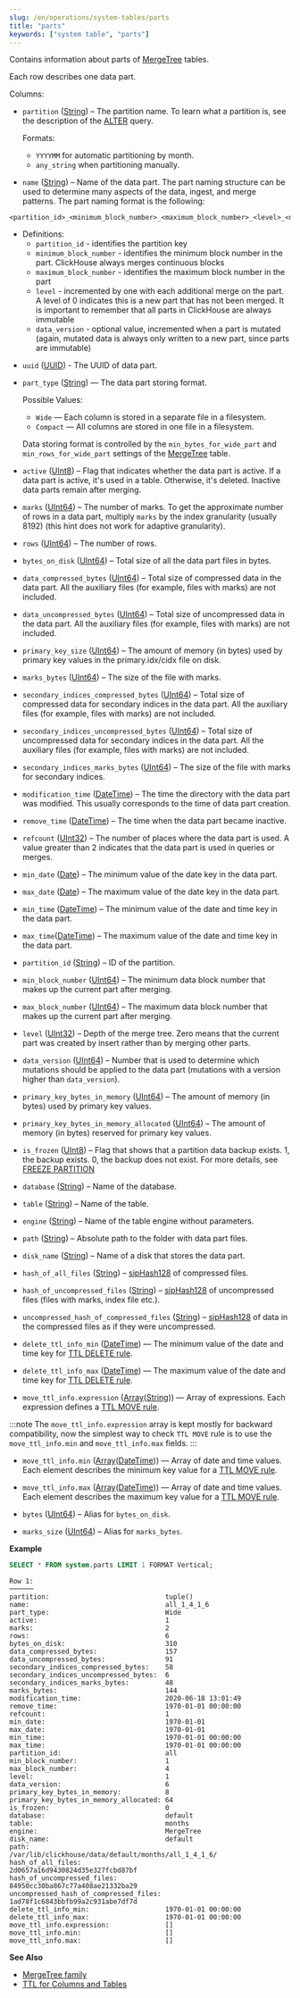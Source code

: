 ```yaml
---
slug: /en/operations/system-tables/parts
title: "parts"
keywords: ["system table", "parts"]
---
```


Contains information about parts of [MergeTree](../../engines/table-engines/mergetree-family/mergetree.md) tables.

Each row describes one data part.

Columns:

- `partition` ([String](../../sql-reference/data-types/string.md)) – The partition name. To learn what a partition is, see the description of the [ALTER](../../sql-reference/statements/alter/index.md#query_language_queries_alter) query.

    Formats:

    - `YYYYMM` for automatic partitioning by month.
    - `any_string` when partitioning manually.

- `name` ([String](../../sql-reference/data-types/string.md)) – Name of the data part. The part naming structure can be used to determine many aspects of the data, ingest, and merge patterns. The part naming format is the following:

```
<partition_id>_<minimum_block_number>_<maximum_block_number>_<level>_<data_version>
```

* Definitions:
     - `partition_id` - identifies the partition key
     - `minimum_block_number` - identifies the minimum block number in the part. ClickHouse always merges continuous blocks
     - `maximum_block_number` - identifies the maximum block number in the part
     - `level` - incremented by one with each additional merge on the part. A level of 0 indicates this is a new part that has not been merged. It is important to remember that all parts in ClickHouse are always immutable
     - `data_version` - optional value, incremented when a part is mutated (again, mutated data is always only written to a new part, since parts are immutable)

- `uuid` ([UUID](../../sql-reference/data-types/uuid.md)) -  The UUID of data part.

- `part_type` ([String](../../sql-reference/data-types/string.md)) — The data part storing format.

    Possible Values:

    - `Wide` — Each column is stored in a separate file in a filesystem.
    - `Compact` — All columns are stored in one file in a filesystem.

    Data storing format is controlled by the `min_bytes_for_wide_part` and `min_rows_for_wide_part` settings of the [MergeTree](../../engines/table-engines/mergetree-family/mergetree.md) table.

- `active` ([UInt8](../../sql-reference/data-types/int-uint.md)) – Flag that indicates whether the data part is active. If a data part is active, it's used in a table. Otherwise, it's deleted. Inactive data parts remain after merging.

- `marks` ([UInt64](../../sql-reference/data-types/int-uint.md)) – The number of marks. To get the approximate number of rows in a data part, multiply `marks` by the index granularity (usually 8192) (this hint does not work for adaptive granularity).

- `rows` ([UInt64](../../sql-reference/data-types/int-uint.md)) – The number of rows.

- `bytes_on_disk` ([UInt64](../../sql-reference/data-types/int-uint.md)) – Total size of all the data part files in bytes.

- `data_compressed_bytes` ([UInt64](../../sql-reference/data-types/int-uint.md)) – Total size of compressed data in the data part. All the auxiliary files (for example, files with marks) are not included.

- `data_uncompressed_bytes` ([UInt64](../../sql-reference/data-types/int-uint.md)) – Total size of uncompressed data in the data part. All the auxiliary files (for example, files with marks) are not included.

- `primary_key_size` ([UInt64](../../sql-reference/data-types/int-uint.md)) – The amount of memory (in bytes) used by primary key values in the primary.idx/cidx file on disk.

- `marks_bytes` ([UInt64](../../sql-reference/data-types/int-uint.md)) – The size of the file with marks.

- `secondary_indices_compressed_bytes` ([UInt64](../../sql-reference/data-types/int-uint.md)) – Total size of compressed data for secondary indices in the data part. All the auxiliary files (for example, files with marks) are not included.

- `secondary_indices_uncompressed_bytes` ([UInt64](../../sql-reference/data-types/int-uint.md)) – Total size of uncompressed data for secondary indices in the data part. All the auxiliary files (for example, files with marks) are not included.

- `secondary_indices_marks_bytes` ([UInt64](../../sql-reference/data-types/int-uint.md)) – The size of the file with marks for secondary indices.

- `modification_time` ([DateTime](../../sql-reference/data-types/datetime.md)) – The time the directory with the data part was modified. This usually corresponds to the time of data part creation.

- `remove_time` ([DateTime](../../sql-reference/data-types/datetime.md)) – The time when the data part became inactive.

- `refcount` ([UInt32](../../sql-reference/data-types/int-uint.md)) – The number of places where the data part is used. A value greater than 2 indicates that the data part is used in queries or merges.

- `min_date` ([Date](../../sql-reference/data-types/date.md)) – The minimum value of the date key in the data part.

- `max_date` ([Date](../../sql-reference/data-types/date.md)) – The maximum value of the date key in the data part.

- `min_time` ([DateTime](../../sql-reference/data-types/datetime.md)) – The minimum value of the date and time key in the data part.

- `max_time`([DateTime](../../sql-reference/data-types/datetime.md)) – The maximum value of the date and time key in the data part.

- `partition_id` ([String](../../sql-reference/data-types/string.md)) – ID of the partition.

- `min_block_number` ([UInt64](../../sql-reference/data-types/int-uint.md)) – The minimum data block number that makes up the current part after merging.

- `max_block_number` ([UInt64](../../sql-reference/data-types/int-uint.md)) – The maximum data block number that makes up the current part after merging.

- `level` ([UInt32](../../sql-reference/data-types/int-uint.md)) – Depth of the merge tree. Zero means that the current part was created by insert rather than by merging other parts.

- `data_version` ([UInt64](../../sql-reference/data-types/int-uint.md)) – Number that is used to determine which mutations should be applied to the data part (mutations with a version higher than `data_version`).

- `primary_key_bytes_in_memory` ([UInt64](../../sql-reference/data-types/int-uint.md)) – The amount of memory (in bytes) used by primary key values.

- `primary_key_bytes_in_memory_allocated` ([UInt64](../../sql-reference/data-types/int-uint.md)) – The amount of memory (in bytes) reserved for primary key values.

- `is_frozen` ([UInt8](../../sql-reference/data-types/int-uint.md)) – Flag that shows that a partition data backup exists. 1, the backup exists. 0, the backup does not exist. For more details, see [FREEZE PARTITION](../../sql-reference/statements/alter/partition.md/#alter_freeze-partition)

- `database` ([String](../../sql-reference/data-types/string.md)) – Name of the database.

- `table` ([String](../../sql-reference/data-types/string.md)) – Name of the table.

- `engine` ([String](../../sql-reference/data-types/string.md)) – Name of the table engine without parameters.

- `path` ([String](../../sql-reference/data-types/string.md)) – Absolute path to the folder with data part files.

- `disk_name` ([String](../../sql-reference/data-types/string.md)) – Name of a disk that stores the data part.

- `hash_of_all_files` ([String](../../sql-reference/data-types/string.md)) – [sipHash128](../../sql-reference/functions/hash-functions.md/#hash_functions-siphash128) of compressed files.

- `hash_of_uncompressed_files` ([String](../../sql-reference/data-types/string.md)) – [sipHash128](../../sql-reference/functions/hash-functions.md/#hash_functions-siphash128) of uncompressed files (files with marks, index file etc.).

- `uncompressed_hash_of_compressed_files` ([String](../../sql-reference/data-types/string.md)) – [sipHash128](../../sql-reference/functions/hash-functions.md/#hash_functions-siphash128) of data in the compressed files as if they were uncompressed.

- `delete_ttl_info_min` ([DateTime](../../sql-reference/data-types/datetime.md)) — The minimum value of the date and time key for [TTL DELETE rule](../../engines/table-engines/mergetree-family/mergetree.md/#table_engine-mergetree-ttl).

- `delete_ttl_info_max` ([DateTime](../../sql-reference/data-types/datetime.md)) — The maximum value of the date and time key for [TTL DELETE rule](../../engines/table-engines/mergetree-family/mergetree.md/#table_engine-mergetree-ttl).

- `move_ttl_info.expression` ([Array](../../sql-reference/data-types/array.md)([String](../../sql-reference/data-types/string.md))) — Array of expressions. Each expression defines a [TTL MOVE rule](../../engines/table-engines/mergetree-family/mergetree.md/#table_engine-mergetree-ttl).

:::note
The `move_ttl_info.expression` array is kept mostly for backward compatibility, now the simplest way to check `TTL MOVE` rule is to use the `move_ttl_info.min` and `move_ttl_info.max` fields.
:::

- `move_ttl_info.min` ([Array](../../sql-reference/data-types/array.md)([DateTime](../../sql-reference/data-types/datetime.md))) — Array of date and time values. Each element describes the minimum key value for a [TTL MOVE rule](../../engines/table-engines/mergetree-family/mergetree.md/#table_engine-mergetree-ttl).

- `move_ttl_info.max` ([Array](../../sql-reference/data-types/array.md)([DateTime](../../sql-reference/data-types/datetime.md))) — Array of date and time values. Each element describes the maximum key value for a [TTL MOVE rule](../../engines/table-engines/mergetree-family/mergetree.md/#table_engine-mergetree-ttl).

- `bytes` ([UInt64](../../sql-reference/data-types/int-uint.md)) – Alias for `bytes_on_disk`.

- `marks_size` ([UInt64](../../sql-reference/data-types/int-uint.md)) – Alias for `marks_bytes`.

**Example**

``` sql
SELECT * FROM system.parts LIMIT 1 FORMAT Vertical;
```

``` text
Row 1:
──────
partition:                             tuple()
name:                                  all_1_4_1_6
part_type:                             Wide
active:                                1
marks:                                 2
rows:                                  6
bytes_on_disk:                         310
data_compressed_bytes:                 157
data_uncompressed_bytes:               91
secondary_indices_compressed_bytes:    58
secondary_indices_uncompressed_bytes:  6
secondary_indices_marks_bytes:         48
marks_bytes:                           144
modification_time:                     2020-06-18 13:01:49
remove_time:                           1970-01-01 00:00:00
refcount:                              1
min_date:                              1970-01-01
max_date:                              1970-01-01
min_time:                              1970-01-01 00:00:00
max_time:                              1970-01-01 00:00:00
partition_id:                          all
min_block_number:                      1
max_block_number:                      4
level:                                 1
data_version:                          6
primary_key_bytes_in_memory:           8
primary_key_bytes_in_memory_allocated: 64
is_frozen:                             0
database:                              default
table:                                 months
engine:                                MergeTree
disk_name:                             default
path:                                  /var/lib/clickhouse/data/default/months/all_1_4_1_6/
hash_of_all_files:                     2d0657a16d9430824d35e327fcbd87bf
hash_of_uncompressed_files:            84950cc30ba867c77a408ae21332ba29
uncompressed_hash_of_compressed_files: 1ad78f1c6843bbfb99a2c931abe7df7d
delete_ttl_info_min:                   1970-01-01 00:00:00
delete_ttl_info_max:                   1970-01-01 00:00:00
move_ttl_info.expression:              []
move_ttl_info.min:                     []
move_ttl_info.max:                     []
```

**See Also**

- [MergeTree family](../../engines/table-engines/mergetree-family/mergetree.md)
- [TTL for Columns and Tables](../../engines/table-engines/mergetree-family/mergetree.md/#table_engine-mergetree-ttl)
